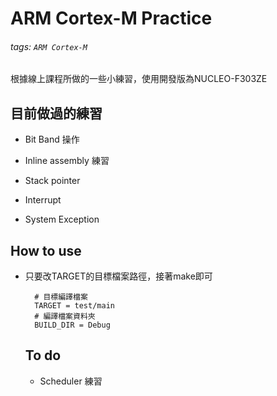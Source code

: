 # ARM Cortex-M Practice
###### tags: `ARM Cortex-M`
根據線上課程所做的一些小練習，使用開發版為NUCLEO-F303ZE

## 目前做過的練習
- Bit Band 操作

- Inline assembly 練習

- Stack pointer

- Interrupt 

- System Exception

## How to use
- 只要改TARGET的目標檔案路徑，接著make即可
  ```makefile=
    # 目標編譯檔案
    TARGET = test/main
    # 編譯檔案資料夾
    BUILD_DIR = Debug
  ```
  
  ## To do
  - Scheduler 練習
